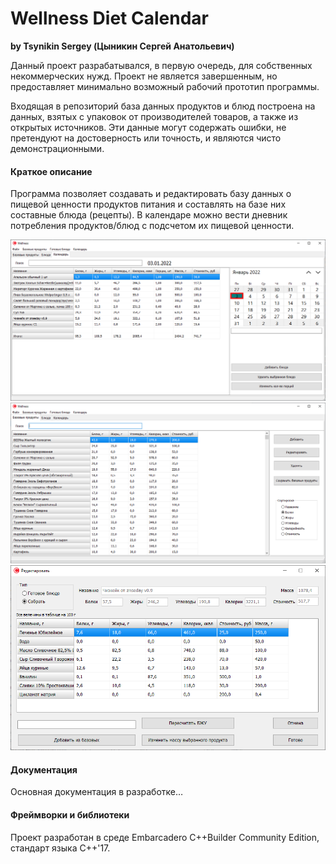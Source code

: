# Wellness Diet Calendar

__by Tsynikin Sergey (Цыникин Сергей Анатольевич)__

Данный проект разрабатывался, в первую очередь, для собственных некоммерческих нужд. Проект не является завершенным, но предоставляет минимально возможный рабочий прототип программы.

Входящая в репозиторий база данных продуктов и блюд построена на данных, взятых с упаковок от производителей товаров, а также из открытых источников. Эти данные могут содержать ошибки, не претендуют на  достоверность или точность, и являются чисто демонстрационными.

#### Краткое описание

Программа позволяет создавать и редактировать базу данных о пищевой ценности продуктов питания и составлять на базе них составные блюда (рецепты). В календаре можно вести дневник потребления продуктов/блюд с подсчетом их пищевой ценности.

![Screenshot](https://github.com/znseday/WellnessDietCalendar/blob/master/Doc/Screenshots/Calendar.png)
![Screenshot](https://github.com/znseday/WellnessDietCalendar/blob/master/Doc/Screenshots/Base.png)
![Screenshot](https://github.com/znseday/WellnessDietCalendar/blob/master/Doc/Screenshots/Dish.png)


#### Документация


Основная документация в разработке…


#### Фреймворки и библиотеки

Проект разработан в среде Embarcadero C++Builder Community Edition, стандарт языка C++'17.

 
